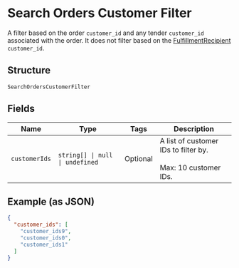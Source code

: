 
# Search Orders Customer Filter

A filter based on the order `customer_id` and any tender `customer_id`
associated with the order. It does not filter based on the
[FulfillmentRecipient](../models/fulfillment-recipient.md) `customer_id`.

## Structure

`SearchOrdersCustomerFilter`

## Fields

| Name | Type | Tags | Description |
|  --- | --- | --- | --- |
| `customerIds` | `string[] \| null \| undefined` | Optional | A list of customer IDs to filter by.<br/><br/>Max: 10 customer IDs. |

## Example (as JSON)

```json
{
  "customer_ids": [
    "customer_ids9",
    "customer_ids0",
    "customer_ids1"
  ]
}
```

